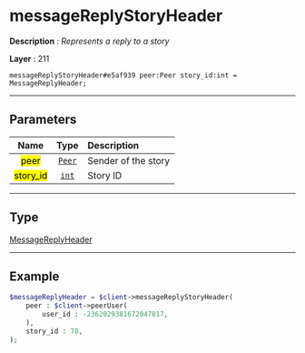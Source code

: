 # messageReplyStoryHeader

**Description** : *Represents a reply to a story*

**Layer** : 211

```tl
messageReplyStoryHeader#e5af939 peer:Peer story_id:int = MessageReplyHeader;
```

---

## Parameters

| Name | Type | Description |
| :---: | :---: | :--- |
| <mark>peer</mark> | [`Peer`](type/Peer) | Sender of the story |
| <mark>story_id</mark> | [`int`](type/int) | Story ID |

---

## Type

[MessageReplyHeader](type/MessageReplyHeader)

---

## Example

```php
$messageReplyHeader = $client->messageReplyStoryHeader(
	peer : $client->peerUser(
		user_id : -2362029381672047817,
	),
	story_id : 78,
);
```